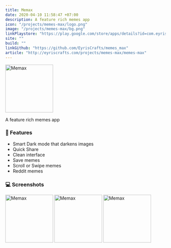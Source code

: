 ```yaml
---
title: Memax
date: 2020-04-10 11:58:47 +07:00
description: A feature rich memes app
icon: "/projects/memes-max/logo.png"
image: "/projects/memes-max/bg.png"
linkPlaystore: "https://play.google.com/store/apps/details?id=com.eyriscrafts.memesmax"
site: ""
build: ""
linkGithub: "https://github.com/EyrisCrafts/memes_max"
article: "http://eyriscrafts.com/projects/memes-max/memes-max"
---
```



<div class="flex flex-col items-center gap-4 mb-10"> 
  <img src="/projects/memes-max/logo.png" width='150px' alt="Memax" >

A feature rich memes app
</div>


<h3 class="mt-5 mb-5"> 🤖 Features</h3>

<ul class="mb-10">
<li>Smart Dark mode that darkens images</li>
<li>Quick Share</li>
<li>Clean interface</li>
<li>Save memes</li>
<li>Scroll or Swipe memes</li>
<li>Reddit memes</li>
</ul>


<h3 class="mb-5 mt-10"> 💻 Screenshots </h3>

<div class="flex flex-row flex-wrap items-center">
<img src="/projects/memes-max/pic1.jpg" width='150px' alt="Memax" class="hover:scale-125 transition inline-block overflow-hidden">
<img src="/projects/memes-max/pic2.jpg" width='150px' alt="Memax" class="hover:scale-125 transition inline-block overflow-hidden">
<img src="/projects/memes-max/pic3.jpg" width='150px' alt="Memax" class="hover:scale-125 transition inline-block overflow-hidden">

</div>

<br/>
<br/>
<br/>
<br/>
